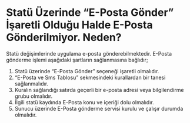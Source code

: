 # Statü Üzerinde “E-Posta Gönder” İşaretli Olduğu Halde E-Posta Gönderilmiyor. Neden?

Statü değişimlerinde uygulama e-posta gönderebilmektedir. E-Posta gönderme işlemi aşağıdaki şartların sağlanmasına bağlıdır;
1.	Statü üzerinde “E-Posta Gönder” seçeneği işaretli olmalıdır.
2.	“E-Posta ve Sms Tablosu” sekmesindeki kurallardan bir tanesi sağlanmalıdır.
3.	Kuralın sağlandığı satırda geçerli bir e-posta adresi veya bilgilendirme grubu olmalıdır.
4.	İlgili statü kaydında E-Posta konu ve içeriği dolu olmalıdır.
5.	Sunucu üzerinde E-Posta gönderme servisi kurulu ve çalışır durumda olmalıdır.


